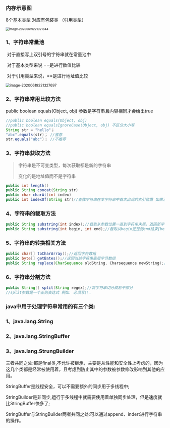 ### 内存示意图

8个基本类型 对应有包装类 （引用类型）

<img src="C:\Users\hanka\AppData\Roaming\Typora\typora-user-images\image-20200619221021844.png" alt="image-20200619221021844" style="zoom: 67%;" />

### 1、字符串常量池

​	对于直接写上双引号的字符串就在常量池中

​	对于基本类型来说 ==是进行数值比较

​	对于引用类型来说，==是进行地址值比较

<img src="C:\Users\hanka\AppData\Roaming\Typora\typora-user-images\image-20200619221327697.png" alt="image-20200619221327697" style="zoom:80%;" />

### 2、字符串常用比较方法

public boolean equals(Object, obj) 参数是字符串且内容相同才会给出true

``` java
//public boolean equals(Object, obj) 
//public boolean equalsIgnoreCase(Object, obj) 不区分大小写
String str = "hello"；
"abc".equals(str)； //推荐
str.equals("abc")； //不推荐
```

### 3、字符串获取方法

> 字符串是不可变类型，每次获取都是新的字符串
>
> 变化的是地址值而不是字符串

``` java
public int length()
public String concat(String str)
public char charAt(int index)
public int indexOf(String str)//查找字符串在本字符串中首次出现的索引位置 如果没有返回-1
```



### 4、字符串的截取方法

``` java
public String substring(int index);//截取从参数位置一直到字符串末尾，返回新字符串
public String substring(int begin, int end);//截取从begin还是到end结束[begin,end)
```

### 5、字符串的转换相关方法

``` java
public char[] toCharArray();//返回字符数组
public byte[] getBates();//返回当前字符串底层字节数组
public String replace(CharSequence oldString, Charsequence newString);//字符串全局替换
```

### 6、字符串分割方法

``` java
public String[] split(String regex);//将字符串切分成若干部分
//split参数是一个正则表达式 例如. 必须写\\.
```



### java中用于处理字符串常用的有三个类:

### 1、java.lang.String

### 2、java.lang.StringBuffer

### 3、java.lang.StrungBuilder

三者共同之处:都是final类,不允许被继承，主要是从性能和安全性上考虑的，因为这几个类都是经常被使用着，且考虑到防止其中的参数被参数修改影响到其他的应用。

StringBuffer是线程安全，可以不需要额外的同步用于多线程中;

StringBuilder是非同步,运行于多线程中就需要使用着单独同步处理，但是速度就比StringBuffer快多了;

StringBuffer与StringBuilder两者共同之处:可以通过append、indert进行字符串的操作。